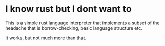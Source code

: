 # I know rust but I dont want to
This is a simple rust language interpreter that implements a subset of the headache that is borrow-checking, basic language structure etc.

It works, but not much more than that.

